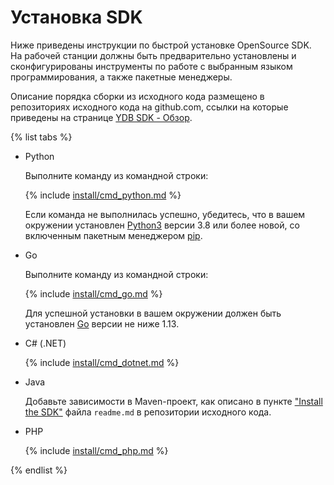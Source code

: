 # Установка SDK

Ниже приведены инструкции по быстрой установке OpenSource SDK. На рабочей станции должны быть предварительно установлены и сконфигурированы инструменты по работе с выбранным языком программирования, а также пакетные менеджеры.

Описание порядка сборки из исходного кода размещено в репозиториях исходного кода на github.com, ссылки на которые приведены на странице [YDB SDK - Обзор](../index.md).

{% list tabs %}

- Python

  Выполните команду из командной строки:

  {% include [install/cmd_python.md](install/cmd_python.md) %}

  Если команда не выполнилась успешно, убедитесь, что в вашем окружении установлен [Python3](https://www.python.org/downloads/) версии 3.8 или более новой, со включенным  пакетным менеджером [pip](https://pypi.org/project/pip/).

- Go

  Выполните команду из командной строки:
  
  {% include [install/cmd_go.md](install/cmd_go.md) %}

  Для успешной установки в вашем окружении должен быть установлен [Go](https://go.dev/doc/install) версии не ниже 1.13.

- С# (.NET)

  {% include [install/cmd_dotnet.md](install/cmd_dotnet.md) %}

- Java

  Добавьте зависимости в Maven-проект, как описано в пункте ["Install the SDK"](https://github.com/yandex-cloud/ydb-java-sdk#install-the-sdk) файла `readme.md` в репозитории исходного кода.

- PHP

  {% include [install/cmd_php.md](install/cmd_php.md) %}

{% endlist %}
